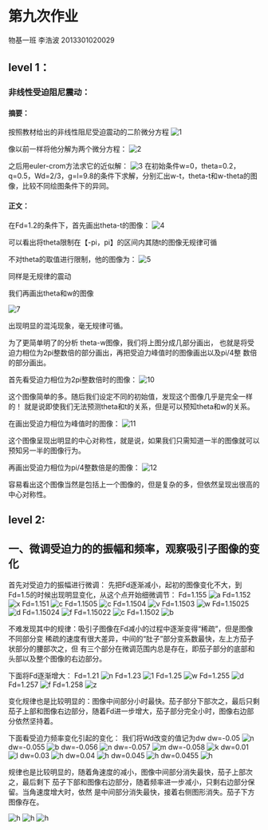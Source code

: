 # 第九次作业
物基一班  李浩波  2013301020029
## level 1：
### 非线性受迫阻尼震动：
#### 摘要：
按照教材给出的非线性阻尼受迫震动的二阶微分方程
![1](http://7xrn0b.com1.z0.glb.clouddn.com/%E5%B1%8F%E5%B9%95%E5%BF%AB%E7%85%A7%202016-04-30%20%E4%B8%8A%E5%8D%8810.01.24.png)

像以前一样将他分解为两个微分方程：
![2](http://7xrn0b.com1.z0.glb.clouddn.com/%E5%B1%8F%E5%B9%95%E5%BF%AB%E7%85%A7%202016-04-30%20%E4%B8%8A%E5%8D%8810.01.15.png)

之后用euler-crom方法求它的近似解：
![3](http://7xrn0b.com1.z0.glb.clouddn.com/%E5%B1%8F%E5%B9%95%E5%BF%AB%E7%85%A7%202016-04-30%20%E4%B8%8A%E5%8D%8810.01.30.png)
 在初始条件w=0，theta=0.2，q=0.5，Wd=2/3，g=l=9.8的条件下求解，分别汇出w-t，theta-t和w-theta的图像，比较不同绘图条件下的异同。
 #### 正文：
 在Fd=1.2的条件下，首先画出theta-t的图像：
 ![4](http://7xrn0b.com1.z0.glb.clouddn.com/figure_1.png)
 
 可以看出将theta限制在【-pi，pi】的区间内其随t的图像无规律可循
 
 不对theta的取值进行限制，他的图像为：
 ![5](http://7xrn0b.com1.z0.glb.clouddn.com/1_2theta_t.png)
 
 同样是无规律的震动
 
 我们再画出theta和w的图像
 
 ![7](http://7xrn0b.com1.z0.glb.clouddn.com/allthetaw.png)
 
 出现明显的混沌现象，毫无规律可循。
 
为了更简单明了的分析 theta-w图像，我们将上图分成几部分画出，
也就是将受迫力相位为2pi整数倍的部分画出，再把受迫力峰值时的图像画出以及pi/4整
数倍的部分画出。

首先看受迫力相位为2pi整数倍时的图像：
![10](http://7xrn0b.com1.z0.glb.clouddn.com/2npi.png)

这个图像简单的多。随后我们设定不同的初始值，发现这个图像几乎是完全一样的！
就是说即使我们无法预测theta和t的关系，但是可以预知theta和w的关系。

在画出受迫力相位为峰值时的图像：
![11](http://7xrn0b.com1.z0.glb.clouddn.com/0_5pi.png)

这个图像呈现出明显的中心对称性，就是说，如果我们只需知道一半的图像就可以预知另一半的图像行为。

再画出受迫力相位为pi/4整数倍是的图像：
![12](http://7xrn0b.com1.z0.glb.clouddn.com/0_25pi.png)

容易看出这个图像当然是包括上一个图像的，但是复杂的多，但依然呈现出很高的中心对称性。
## level 2:
## 一、微调受迫力的的振幅和频率，观察吸引子图像的变化
首先对受迫力的振幅进行微调：
先把Fd逐渐减小，起初的图像变化不大，到Fd=1.5的时候出现明显变化，从这个点开始细微调节：
Fd=1.155
![a](http://7xrn0b.com1.z0.glb.clouddn.com/fd=1-155.png)
Fd=1.152
![x](http://7xrn0b.com1.z0.glb.clouddn.com/fd=1-152.png)
Fd=1.151
![c](http://7xrn0b.com1.z0.glb.clouddn.com/fd=1-151.png)
Fd=1.1505
![c](http://7xrn0b.com1.z0.glb.clouddn.com/fd=1-1505.png)
Fd=1.1504
![v](http://7xrn0b.com1.z0.glb.clouddn.com/fd=1-1504.png)
Fd=1.1503
![w](http://7xrn0b.com1.z0.glb.clouddn.com/fd=1-1504.png)
Fd=1.15025
![d](http://7xrn0b.com1.z0.glb.clouddn.com/fd=1-15025.png)
Fd=1.15024
![f](http://7xrn0b.com1.z0.glb.clouddn.com/fd=1-15024.png)
Fd=1.15022
![c](http://7xrn0b.com1.z0.glb.clouddn.com/fd=1-15022.png)
Fd=1.1502
![b](http://7xrn0b.com1.z0.glb.clouddn.com/fd=1-1502.png)

不难发现其中的规律：吸引子图像在Fd减小的过程中逐渐变得“稀疏”，但是图像不同部分变
稀疏的速度有很大差异，中间的“肚子”部分变系数最快，左上方茄子状部分的腰部次之，但
有三个部分在微调范围内总是存在，即茄子部分的底部和头部以及整个图像的右边部分。

下面将Fd逐渐增大：
Fd=1.21
![n](http://7xrn0b.com1.z0.glb.clouddn.com/fd=1-21.png)
Fd=1.23
![1](http://7xrn0b.com1.z0.glb.clouddn.com/fd=1-23.png)
Fd=1.25
![w](http://7xrn0b.com1.z0.glb.clouddn.com/fd=1-25.png)
Fd=1.255
![d](http://7xrn0b.com1.z0.glb.clouddn.com/fd=1-255.png)
Fd=1.257
![f](http://7xrn0b.com1.z0.glb.clouddn.com/fd=1-257.png)
Fd=1.258
![z](http://7xrn0b.com1.z0.glb.clouddn.com/fd=1-258.png)

变化规律也是比较明显的：图像中间部分小时最快。茄子部分下部次之，最后只剩
茄子上部和图像右边部分，随着Fd进一步增大，茄子部分完全小时，图像右边部分依然坚持着。

下面看受迫力频率变化引起的变化：
我们将Wd改变的值记为dw
dw=-0.05
![n](http://7xrn0b.com1.z0.glb.clouddn.com/dw=-0-05.png)
dw=-0.055
![b](http://7xrn0b.com1.z0.glb.clouddn.com/dw=-0-055.png)
dw=-0.056
![n](http://7xrn0b.com1.z0.glb.clouddn.com/dw=-0-056.png)
dw=-0.057
![m](http://7xrn0b.com1.z0.glb.clouddn.com/dw=-0-057.png)
dw=-0.058
![k](http://7xrn0b.com1.z0.glb.clouddn.com/dw=-0-058.png)
dw=0.01
![l](http://7xrn0b.com1.z0.glb.clouddn.com/dw=0-01.png)
dw=0.03
![h](http://7xrn0b.com1.z0.glb.clouddn.com/dw=0-03.png)
dw=0.04
![h](http://7xrn0b.com1.z0.glb.clouddn.com/dw=0-04.png)
dw=0.045
![h](http://7xrn0b.com1.z0.glb.clouddn.com/dw=0-045.png)
dw=0.0455
![h](http://7xrn0b.com1.z0.glb.clouddn.com/dw=0-0455.png)

规律也是比较明显的，随着角速度的减小，图像中间部分消失最快，茄子上部次之，最后剩下
茄子下部和图像右边部分，随着频率进一步减小，只剩右边部分保留。当角速度增大时，依然
是中间部分消失最快，接着右侧图形消失。茄子下方图像存在。

![h]()
![h]()
![h]()
 
 
 
 
 
 
 
